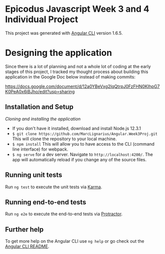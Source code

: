 # Epicodus Javascript Week 3 and 4 Individual Project

This project was generated with [Angular CLI](https://github.com/angular/angular-cli) version 1.6.5.

# Designing the application

Since there is a lot of planning and not a whole lot of coding at the early stages of this project, I tracked my thought process about building this application in the Google Doc below instead of making commits:

https://docs.google.com/document/d/12a0YBeVxg2IqQtrpJ0FzFHN0KIhpG7K0PeA0x6iBJho/edit?usp=sharing

## Installation and Setup

_Cloning and installing the application_

* If you don't have it installed, download and install Node.js 12.3.1
* `$ git clone https://github.com/MarcLignarius/Angular.Week3Proj.git` This will clone the repository to your local machine.
* `$ npm install` This will allow you to have access to the CLI (command line interface) for webpack.
* `$ ng serve` for a dev server. Navigate to `http://localhost:4200/`. The app will automatically reload if you change any of the source files.

## Running unit tests

Run `ng test` to execute the unit tests via [Karma](https://karma-runner.github.io).

## Running end-to-end tests

Run `ng e2e` to execute the end-to-end tests via [Protractor](http://www.protractortest.org/).

## Further help

To get more help on the Angular CLI use `ng help` or go check out the [Angular CLI README](https://github.com/angular/angular-cli/blob/master/README.md).
